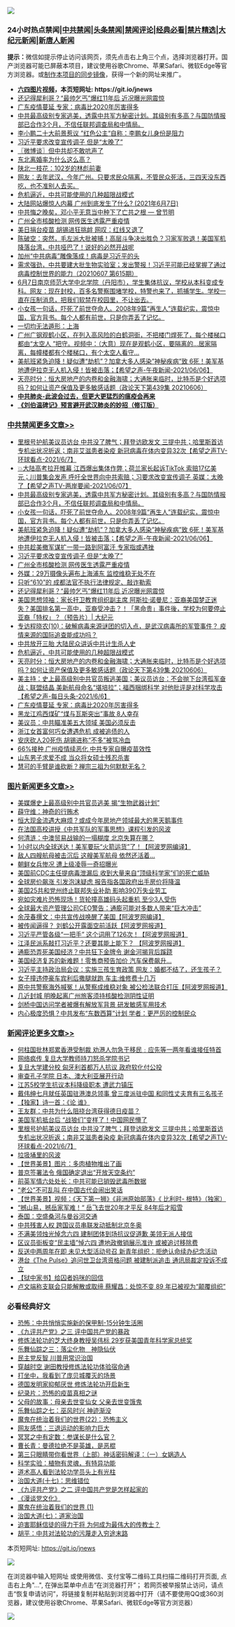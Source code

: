 ![](https://raw.githubusercontent.com/fqnews/bnews/master/64photo/fqnews-qr.jpg)

<div id="tt">
<h3>24小时热点禁闻|<a href="#%E4%B8%AD%E5%85%B1%E7%A6%81%E9%97%BB%E6%9B%B4%E5%A4%9A%E6%96%87%E7%AB%A0">中共禁闻</a>|<a href="#%E5%9B%BE%E7%89%87%E6%96%B0%E9%97%BB%E6%9B%B4%E5%A4%9A%E6%96%87%E7%AB%A0">头条禁闻</a>|<a href="#%E6%96%B0%E9%97%BB%E8%AF%84%E8%AE%BA%E6%9B%B4%E5%A4%9A%E6%96%87%E7%AB%A0">禁闻评论|<a href="#%E5%BF%85%E7%9C%8B%E7%BB%8F%E5%85%B8%E5%A5%BD%E6%96%87">经典必看|<a href="/video.md#%E7%A6%81%E7%89%87%E7%B2%BE%E9%80%89">禁片精选</a>|<a href="https://github.com/fqnews/djy/blob/master/gb/nf1351518.md#1">大纪元新闻</a>|<a href="https://github.com/fqnews/ntdtv/blob/master/gb/prog204.md#1">新唐人新闻</a></h3>
<div><b>提示：</b>微信如提示停止访问该网页，须先点击右上角三个点，选择浏览器打开。国产浏览器可能已屏蔽本项目，建议使用谷歌Chrome、苹果Safari、微软Edge等官方浏览器。或<a href="https://github.com/fqnews/bnews/blob/master/%E5%88%B6%E4%BD%9Cgit%E7%A6%81%E9%97%BB%E9%95%9C%E5%83%8F.md">制作本项目的同步镜像</a>，获得一个新的网址来推广。</div>
<ul>
<li><b><a href="http://d1.bdrive.tk/64.mp4" target="_blank">六四图片视频</a>，本页短网址: https://git.io/jnews</b></li>
<li><a href="/cbnews/20210607/1561707.md">还记得犀利哥？“最帅乞丐”爆红11年后 近况曝光网震惊</a></li>
<li><a href="/cbnews/20210607/1561676.md">广东疫情蔓延 专家：病毒比2020年厉害得多</a></li>
<li><a href="/comments/20210607/1561869.md">中共最高级别专家逃美，透露中共军方秘密计划。其级别有多高？与国防情报部已合作3个月，不信任联邦调查局和中情局。</a></li>
<li><a href="/comments/20210607/1561827.md">李小鹏二十大前景惹议 ”红色公主“自称：李鹏女儿身份是阻力</a></li>
<li><a href="/cbnews/20210607/1561767.md">习近平要求改变宣传调子 但是“太晚了”</a></li>
<li><a href="/ssgc/20210607/1561758.md">〖微博谈〗但中共却不敢吭声了</a></li>
<li><a href="/cnnews/20210607/1561681.md">东北离婚率为什么这么高？</a></li>
<li><a href="/cnnews/20210607/1561717.md">陕北一枝花：102岁的林彪前妻</a></li>
<li><a href="/bannedvideo/20210607/1561857.md">网友：去年武汉，今年广州。只要求民众隔离，不管民众死活，三四天没东西吃，也不准别人去买。</a></li>
<li><a href="/comments/20210607/1561688.md">危机逼近，中共可能使用的几种超限战模式</a></li>
<li><a href="/bannedvideo/20210607/1561864.md">大陆网站爆惊人内幕 广州到底发生了什么?  (2021年6月7日)</a></li>
<li><a href="/comments/20210607/1561683.md">中共悔之晚矣，邓小平无意当中种下了亡共之根 — 曾节明</a></li>
<li><a href="/cbnews/20210607/1561766.md">广州全市核酸检测 网传医生透露严重疫情</a></li>
<li><a href="/cnnews/20210607/1561748.md">美日捐台疫苗 胡锡进狂挑衅 网叹：红线又退了</a></li>
<li><a href="/bannedvideo/20210607/1561868.md">陈破空：突然，毛左派大批被捕！高层斗争决出胜负？习家军败退！美国军机降落台湾，中共哑巴了！说好的必然开战呢</a></li>
<li><a href="/comments/20210607/1561881.md">加州“中共病毒”雕像落成！病毒是习近平的头</a></li>
<li><a href="/bannedvideo/20210607/1561852.md">需求强劲，中共要建大批生物实验室；发出警报！习近平可能已经掌握了通过病毒控制世界的能力（20210607 第615期）</a></li>
<li><a href="/bannedvideo/20210608/1561911.md">6月7日南京师范大学中北学院（丹阳市），学生集体抗议，学校从本科变成专科。网友：现在封校，百多名警察围堵学校，特警也来了，抓捕学生。学校一直在压制消息，把我们软禁在校园里，不让出去。</a></li>
<li><a href="/comments/20210607/1561862.md">小女孩一句话，吓死了前世夺命人。2008年9篇“再生人”连载纪实，震惊中国，官方背书。每个人都有前世，只是你弄丢了记忆。</a></li>
<li><a href="/baitai/20210607/1561793.md">一切均无法遁形：上海</a></li>
<li><a href="/bannedvideo/20210607/1561865.md">广州广钢观鹤小区，在列入高风险的白鹤洞街，不把楼门焊死了，每个楼梯口都由“太空人 ”把守。视频中：（大意）现在是观鹤小区，要隔离的…居家隔离，每幢楼都有个楼梯口，有个太空人看守…</a></li>
<li><a href="/comments/20210607/1561820.md">美航班紧急迫降！疑似遭“劫机”？加拿大多人感染”神秘疾病”致 6死！美军基地遭伊拉克无人机入侵！皆被击落；【希望之声-午夜新闻-2021/06/06】</a></li>
<li><a href="/cbnews/20210607/1561687.md">天亮时分：恒大房地产的内卷和金融海啸；大通胀来临时，比特币是个好选项吗？如何让资产保值及更多敏感话题（政论天下第439集 20210606）</a></li>
<li><b><a href="/comments/20200211/1275071.md" target="_blank">中共肺炎-此波会过去，但更大更猛烈的瘟疫会再来</a></b></li>
<li><b><a href="/comments/20200207/1272816.md" target="_blank">《刘伯温碑记》预言避开武汉肺炎的妙招（修订版）</a></b></li>
</ul>
</div>

<div class="catlist">
<h3><a href="/cbnews/" target="_blank">中共禁闻</a><span><a href="/cbnews/" target="_blank" rel="nofollow">更多文章>></a></span></h3>
<ul>
<li><a href="/comments/20210608/1561922.md" target="_blank">里根号护航美议员访台 中共没了脾气；拜登访欧发文 三提中共；哈里斯首访 专机出状况折返；南非艾滋患者染疫 新冠病毒在体内变异32次【希望之声TV-环球看点-2021/6/7】</a></li>
<li><a href="/comments/20210607/1561875.md" target="_blank">💥大陆高考拉开帷幕 江西爆出集体作弊；荷兰家长起诉TikTok 索赔17亿美元；川普集会发声 呼吁全世界向中共索赔；习要求改变宣传调子 英媒：太晚了【希望之声TV-两岸要闻-2021/06/07】</a></li>
<li><a href="/comments/20210607/1561869.md" target="_blank">中共最高级别专家逃美，透露中共军方秘密计划。其级别有多高？与国防情报部已合作3个月，不信任联邦调查局和中情局。</a></li>
<li><a href="/comments/20210607/1561862.md" target="_blank">小女孩一句话，吓死了前世夺命人。2008年9篇“再生人”连载纪实，震惊中国，官方背书。每个人都有前世，只是你弄丢了记忆。</a></li>
<li><a href="/comments/20210607/1561820.md" target="_blank">美航班紧急迫降！疑似遭“劫机”？加拿大多人感染”神秘疾病”致 6死！美军基地遭伊拉克无人机入侵！皆被击落；【希望之声-午夜新闻-2021/06/06】</a></li>
<li><a href="/cbnews/20210607/1561768.md" target="_blank">中共趁美撤军谋扩一带一路到阿富汗 专家指或遇挫</a></li>
<li><a href="/cbnews/20210607/1561767.md" target="_blank">习近平要求改变宣传调子 但是“太晚了”</a></li>
<li><a href="/cbnews/20210607/1561766.md" target="_blank">广州全市核酸检测 网传医生透露严重疫情</a></li>
<li><a href="/cbnews/20210607/1561765.md" target="_blank">外媒：29万摄像头遍布上海浦东 监控维稳无处不在</a></li>
<li><a href="/cbnews/20210607/1561764.md" target="_blank">只听“610”的 成都法官不执行法律规定、敲诈勒索</a></li>
<li><a href="/cbnews/20210607/1561707.md" target="_blank">还记得犀利哥？“最帅乞丐”爆红11年后 近况曝光网震惊</a></li>
<li><a href="/cbnews/20210607/1561704.md" target="_blank">美国思想领袖：家长扞卫教育组织副主席 阿斯拉·诺曼尼：亚裔美国梦正迷失？美国排名第一高中，亚裔受冲击？！「黑命贵」事件後，学校为何要停止亚裔「特权」？（预告片）| 大纪元</a></li>
<li><a href="/comments/20210607/1561703.md" target="_blank">专访程晓农(10)：破解病毒来源谜团的切入点，是武汉病毒所的军管事件？ 疫情来源的国际追查能成功吗？</a></li>
<li><a href="/cbnews/20210607/1561689.md" target="_blank">中共放开三胎 大陆民众讲诉中共计生杀人史</a></li>
<li><a href="/comments/20210607/1561688.md" target="_blank">危机逼近，中共可能使用的几种超限战模式</a></li>
<li><a href="/cbnews/20210607/1561687.md" target="_blank">天亮时分：恒大房地产的内卷和金融海啸；大通胀来临时，比特币是个好选项吗？如何让资产保值及更多敏感话题（政论天下第439集 20210606）</a></li>
<li><a href="/comments/20210607/1561679.md" target="_blank">美主持：史上最高级别中共官员叛逃美国；美议员访台：不会抛下台湾孤军奋战；联盟结晶 美新航母命名“堪培拉”；福西捆绑科学 对他批评是对科学攻击【希望之声-每日头条-2021/6/6】</a></li>
<li><a href="/cbnews/20210607/1561676.md" target="_blank">广东疫情蔓延 专家：病毒比2020年厉害得多</a></li>
<li><a href="/cbnews/20210607/1561674.md" target="_blank">黑龙江鸡西煤矿“煤与瓦斯突出”事故 8人幸存</a></li>
<li><a href="/cbnews/20210607/1561648.md" target="_blank">美议员：中共瞄准美五大领域 美国必须反击</a></li>
<li><a href="/cbnews/20210607/1561647.md" target="_blank">浙江女首富何巧女遭遇危机 成被追债的人</a></li>
<li><a href="/cbnews/20210607/1561646.md" target="_blank">安庆砍人20死伤 胡锡进称“不多”被骂冷血</a></li>
<li><a href="/cbnews/20210607/1561645.md" target="_blank">66%接种 广州疫情续恶化 中共专家自曝疫苗效性</a></li>
<li><a href="/cbnews/20210607/1561644.md" target="_blank">山东男子求爱不成 当众将女硕士残忍杀害</a></li>
<li><a href="/comments/20210607/1561640.md" target="_blank">慧可的手臂是谁砍断？禅宗三祖为何默默无名？</a></li>

</ul>
</div>
<div class="catlist">
<h3><a href="/topimagenews/" target="_blank">图片新闻</a><span><a href="/topimagenews/" target="_blank" rel="nofollow">更多文章>></a></span></h3>
<ul>
<li><a href="/topimagenews/20210607/1561590.md" target="_blank">美媒爆史上最高级别中共官员逃美 揭“生物武器计划”</a></li>
<li><a href="/topimagenews/20210606/1561402.md" target="_blank">薛守维：神奇的行贿术</a></li>
<li><a href="/topimagenews/20210606/1561365.md" target="_blank">恒大现金流遇大麻烦？或成今年房地产领域最大的黑天鹅事件</a></li>
<li><a href="/comments/20210606/1561346.md" target="_blank">在法国高校讲授《中共军队的军事思想》课程引发的风波</a></li>
<li><a href="/topimagenews/20210606/1561115.md" target="_blank">何清涟：中澳贸易战输的一塌糊度 北京失算在哪？</a></li>
<li><a href="/topimagenews/20210605/1560838.md" target="_blank">1小时以内全球送达！美军要玩“火箭运货”了！【阿波罗网编译】</a></li>
<li><a href="/topimagenews/20210605/1560764.md" target="_blank">敌人四艘航母被击沉后 这艘美军航母 依然还活着&#8230;</a></li>
<li><a href="/topimagenews/20210605/1560763.md" target="_blank">朝鲜女兵惨况 遭上级凌辱一奇招曝光</a></li>
<li><a href="/topimagenews/20210604/1560399.md" target="_blank">美国前CDC主任提病毒泄漏后 收到大量来自“顶级科学家”们的死亡威胁</a></li>
<li><a href="/topimagenews/20210604/1559716.md" target="_blank">全球房价飙涨 引发泡沫疑虑 报告指各国政府出手房价将降温</a></li>
<li><a href="/topimagenews/20210604/1559658.md" target="_blank">美国25共和党州终止联邦失业补助 影响390万失业劳工</a></li>
<li><a href="/topimagenews/20210604/1559625.md" target="_blank">宛如灾难片恐怖现场！货轮撞高雄码头起重机 至少3人受伤</a></li>
<li><a href="/topimagenews/20210604/1559624.md" target="_blank">全球最大资产管理公司CEO警告：通膨可能对多数人带来“巨大冲击”</a></li>
<li><a href="/topimagenews/20210603/1559198.md" target="_blank">余茂春撰文：中共宣传战唤醒了美国【阿波罗网编译】</a></li>
<li><a href="/topimagenews/20210602/1558626.md" target="_blank">被传闻逼得？ 刘鹤公开露面空前活跃【阿波罗网报道】</a></li>
<li><a href="/topimagenews/20210602/1558579.md" target="_blank">习近平严管各级“一把手” 这个词用了126次！【阿波罗网报道】</a></li>
<li><a href="/topimagenews/20210601/1557942.md" target="_blank">江泽民派系敲打习近平？还要其能上能下？ 【阿波罗网报道】</a></li>
<li><a href="/topimagenews/20210601/1557763.md" target="_blank">通膨恐弄死美国经济？中共狂下金牌令 谢金河揭背后蹊跷</a></li>
<li><a href="/topimagenews/20210601/1557490.md" target="_blank">美国经济复苏的新难题！零售商预告加价 汽车保费飙升…</a></li>
<li><a href="/topimagenews/20210531/1557253.md" target="_blank">习近平主持政治局会议：实施三孩生育政策 网友：婚都不结了，还生孩子？</a></li>
<li><a href="/topimagenews/20210531/1557216.md" target="_blank">女子撞违停豪车宾利后撒腿就跑 车主:维修费十几万</a></li>
<li><a href="/topimagenews/20210531/1557014.md" target="_blank">原中共警察海外喊冤！从警察成维稳对象 被公检法联合打压【阿波罗网报道】</a></li>
<li><a href="/topimagenews/20210531/1556882.md" target="_blank">几近封城 明晚起离广州旅客须持核酸检测阴性证明</a></li>
<li><a href="/topimagenews/20210531/1556881.md" target="_blank">剑桥中国访问学者被爆有解放军背景 研发敏感军用技术</a></li>
<li><a href="/topimagenews/20210530/1556364.md" target="_blank">内心极度恐惧？中共发布“东数西算”计划 学者：更严厉的控制民众</a></li>

</ul>
</div>
<div class="catlist">
<h3><a href="/comments/" target="_blank">新闻评论</a><span><a href="/comments/" target="_blank" rel="nofollow">更多文章>></a></span></h3>
<ul>
<li><a href="/comments/20210608/1561940.md" target="_blank">何柱国批林郑累香港受制裁 劝港人勿急于移民﹕应先等一两年看谁接任特首</a></li>
<li><a href="/comments/20210608/1561939.md" target="_blank">网络疯传 复旦大学教师持刀怒杀学院书记</a></li>
<li><a href="/comments/20210608/1561938.md" target="_blank">复旦大学建分校 匈牙利首都万人抗议 政府软化付公投</a></li>
<li><a href="/comments/20210608/1561937.md" target="_blank">审查孔子学院 日本、澳大利亚展开行动</a></li>
<li><a href="/comments/20210608/1561931.md" target="_blank">江苏5校学生抗议本科降级职本 遭武力镇压</a></li>
<li><a href="/comments/20210608/1561927.md" target="_blank">戴伟绅七月就任英国驻港澳总领事 曾三度派驻中国 和同性丈夫育有三名孩子</a></li>
<li><a href="/comments/20210608/1561926.md" target="_blank">【独家】诗一首：《论 谁》</a></li>
<li><a href="/comments/20210608/1561925.md" target="_blank">王友群：中共为什么阻挠台湾获得德日疫苗？</a></li>
<li><a href="/comments/20210608/1561923.md" target="_blank">美国军机抵台后 “战狼们”变样了！中国网民懵了</a></li>
<li><a href="/comments/20210608/1561922.md" target="_blank">里根号护航美议员访台 中共没了脾气；拜登访欧发文 三提中共；哈里斯首访 专机出状况折返；南非艾滋患者染疫 新冠病毒在体内变异32次【希望之声TV-环球看点-2021/6/7】</a></li>
<li><a href="/comments/20210608/1561919.md" target="_blank">垃圾埇里的风波</a></li>
<li><a href="/comments/20210608/1561915.md" target="_blank">【世界美景】图片：多肉植物堆出了画</a></li>
<li><a href="/comments/20210608/1561910.md" target="_blank">普京签署法令 俄国确定退出“开放天空条约”</a></li>
<li><a href="/comments/20210608/1561909.md" target="_blank">前英军情六处处长：中共可能已销毁武毒所数据</a></li>
<li><a href="/comments/20210608/1561908.md" target="_blank">“老公”不可乱叫 在中国古代会闹出笑话</a></li>
<li><a href="/comments/20210608/1561907.md" target="_blank">【世界美景】视频：《天下第一狮》《非洲原始部落》《 比利时- 根特》（独家）</a></li>
<li><a href="/comments/20210608/1561906.md" target="_blank">“撼山易，撼岳家军难！“ 岳飞去世20年才平反 84年后才昭雪</a></li>
<li><a href="/comments/20210607/1561897.md" target="_blank">泰国：空盛桑河与曼谷河交通</a></li>
<li><a href="/comments/20210607/1561896.md" target="_blank">中共残害人权 跨国议员串联发动抵制北京冬奥</a></li>
<li><a href="/comments/20210607/1561889.md" target="_blank">不满美领烛光悼念六四 建制团体到场抗议促道歉 美领无派人接信</a></li>
<li><a href="/comments/20210607/1561888.md" target="_blank">区议员街板变“民主墙”悼六四 遭地政撤销展示准许 或被追讨移除费</a></li>
<li><a href="/comments/20210607/1561887.md" target="_blank">反送中两周年在即 未见大型活动号召 新青年组织：拒绝认命续办纪念活动</a></li>
<li><a href="/comments/20210607/1561886.md" target="_blank">港台《The Pulse》追问世卫台湾资格问题 被建制派追击 通讯局裁定投诉不成立</a></li>
<li><a href="/comments/20210607/1561885.md" target="_blank">【狱中家书】给囚者妈咪的回信</a></li>
<li><a href="/comments/20210607/1561884.md" target="_blank">卢文端称支联会只能解散或取缔 蔡耀昌：处惊不变 89 年已被视为“颠覆组织”</a></li>

</ul>
</div>

<div class="catlist">
<h3>必看经典好文</h3>
<ul>
<li><a href="/baitai/20200711/1359005.md" target="_blank">恐怖：中共悄悄实施新的保甲制-15分钟生活圈</a></li>
<li><a href="/bookonline/20131116/201054.md" target="_blank">《九评共产党》之三 评中国共产党的暴政</a></li>
<li><a href="/comments/20190517/1129285.md" target="_blank">修炼法轮功的芝大终身教授吴伟标 29岁获美国青年科学家总统奖</a></li>
<li><a href="/tculture/20190101/1056889.md" target="_blank">乐舞仙踪之三：落尘化物　神隐仙伏</a></li>
<li><a href="/comments/20200621/1348236.md" target="_blank">民主党反智 川普用常识治国</a></li>
<li><a href="/comments/20200511/1322384.md" target="_blank">穿越时空 谢田教授修炼法轮功体验宿命通</a></li>
<li><a href="/comments/20201015/1414242.md" target="_blank">打坐中，我看到了庞贝城覆灭的场景</a></li>
<li><a href="/comments/20200722/1364497.md" target="_blank">德国发明家抑郁厌世 修炼法轮功开启新生</a></li>
<li><a href="/topimagenews/20180408/925060.md" target="_blank">纪录片：恐怖的疫苗真相之谜</a></li>
<li><a href="/cbnews/20210507/1541162.md" target="_blank">父母的故事：母亲去世变仙女 父亲去世变饿鬼</a></li>
<li><a href="/tculture/20190101/792550.md" target="_blank">乐舞仙踪之七：巫风时兴 神迹渐没</a></li>
<li><a href="/comments/20180804/981524.md" target="_blank">魔鬼在统治着我们的世界(22)：恐怖主义</a></li>
<li><a href="/cbnews/20200126/1265515.md" target="_blank">网友感悟：三退运动的影响力巨大</a></li>
<li><a href="/tculture/20200812/1378929.md" target="_blank">冥冥之中有定数：参谋长是什么官？</a></li>
<li><a href="/comments/20180726/727420.md" target="_blank">曹长青：曼德拉绝不是英雄，是恶棍</a></li>
<li><a href="/comments/20200426/1319648.md" target="_blank">第三只眼睛带你看世界（上部）神话密码解译：（一）女娲造人</a></li>
<li><a href="/comments/20200605/783205.md" target="_blank">科学实验：植物有灵魂，有特异功能</a></li>
<li><a href="/comments/20200227/1284657.md" target="_blank">道术高人看到法轮功学员头上有光柱</a></li>
<li><a href="/comments/20201110/1428674.md" target="_blank">治国大道(十七)：思维错位</a></li>
<li><a href="/bookonline/20131116/201055.md" target="_blank">《九评共产党》之二 评中国共产党是怎样起家的</a></li>
<li><a href="/comments/20200521/783167.md" target="_blank">《漫谈党文化》</a></li>
<li><a href="/topimagenews/20180519/944624.md" target="_blank">魔鬼在统治着我们的世界 (1)</a></li>
<li><a href="/cbnews/20190424/913985.md" target="_blank">治国大道(七)：道家治国</a></li>
<li><a href="/comments/20200622/1346846.md" target="_blank">迫害耶稣信徒的得力干将  为何成为最伟大的传教士？</a></li>
<li><a href="/cbnews/20200720/1363328.md" target="_blank">胡平：中共对法轮功的污蔑走入穷途末路</a></li>

</ul>
</div>

本页短网址: https://git.io/jnews

![](https://raw.githubusercontent.com/fqnews/bnews/master/64photo/fqnews-qr.jpg)

在浏览器中输入短网址 或使用微信、支付宝等二维码工具扫描二维码打开页面, 点击右上角"...", 在弹出菜单中点击“在浏览器打开”； 若网页被举报禁止访问，请点击“恢复申请访问”，将链接复制并粘贴到浏览器中打开（请不要使用QQ或360浏览器，建议使用谷歌Chrome、苹果Safari、微软Edge等官方浏览器）

![](https://raw.githubusercontent.com/fqnews/bnews/master/64photo/wx.jpg)